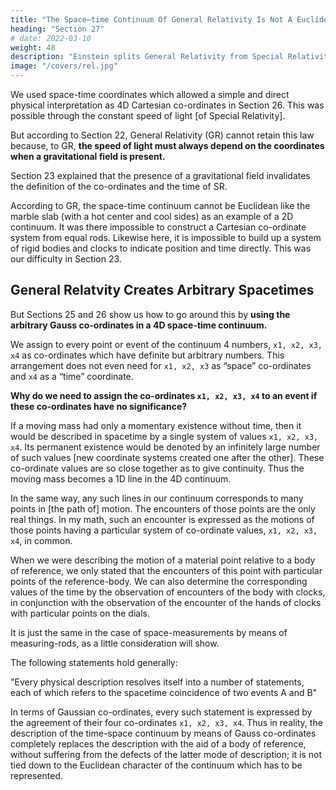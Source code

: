 ```yaml
---
title: "The Space–time Continuum Of General Relativity Is Not A Euclidean Continuum"
heading: "Section 27"
# date: 2022-03-10
weight: 48
description: "Einstein splits General Relativity from Special Relativity by creating an arbitrary, malleable spacetime"
image: "/covers/rel.jpg"
---
```




<!-- In Part 1, --> 
We used space-time coordinates which allowed a simple and direct physical interpretation as 4D Cartesian co-ordinates in Section 26. This was possible through the <!-- law of the --> constant speed <!-- of the velocity --> of light [of Special Relativity]. 

But according to Section 22, General Relativity (GR) cannot retain this law because, to GR, **the speed of light must always depend on the coordinates when a gravitational field is present.**

Section 23 explained that the presence of a gravitational field invalidates the definition of the co-ordinates and the time of SR.

According to GR, the space-time continuum cannot be Euclidean like the marble slab (with a hot center and cool sides) <!-- . local variations of temperature --> as an example of a 2D continuum. It was there impossible to construct a Cartesian co-ordinate system from equal rods. Likewise here, it is impossible to build up a system<!--  (reference-body) --> of rigid bodies and clocks to <!-- , which shall be of such a nature that measuring-rods and clocks, arranged rigidly with respect to one another, shall --> indicate position and time directly. This was our difficulty in Section 23.



## General Relatvity Creates Arbitrary Spacetimes

But Sections 25 and 26 show us how to go around this by **using the arbitrary Gauss co-ordinates in a 4D space-time continuum.** 

We assign to every point or event of the continuum 4 numbers, `x1, x2, x3, x4` as co-ordinates which have definite but arbitrary numbers. This arrangement does not even need for `x1, x2, x3` as “space” co-ordinates and `x4` as a “time” coordinate.

**Why do we need to assign the co-ordinates `x1, x2, x3, x4` to an event if these co-ordinates have no significance?** 

If a moving mass had only a momentary existence without time, then it would be described in spacetime by a single system of values `x1, x2, x3, x4`. Its permanent existence would be denoted <!-- must be characterised --> by an infinitely large number of such <!-- systems of --> values [new coordinate systems created one after the other]. These co-ordinate values are so close together as to give continuity. Thus the moving mass becomes a 1D line in the 4D continuum. 

In the same way, any such lines in our continuum corresponds to many points in [the path of] motion. The encounters of those points are the only real things. <!-- only statements having regard to these points which can claim a physical existence are in reality the statements about their encounters.  --> In my math, such an encounter is expressed as <!-- in the fact that the two lines which represent --> the motions of those points <!-- in question --> having a particular system of co-ordinate values, `x1, x2, x3, x4`, in common.

<!-- In reality, such encounters constitute the only actual evidence of a time-space nature with which we meet in physical statements. -->

When we were describing the motion of a material point relative to a body of reference, we only stated that the encounters of this point with particular points of the reference-body. We can also determine the corresponding values of the time by the observation of encounters of the body with clocks, in conjunction with the observation of the encounter of the hands of clocks with particular points on the dials. 

It is just the same in the case of space-measurements by means of measuring-rods, as a little consideration will show. 

The following statements hold generally:

"Every physical description resolves itself into a number of statements, each of which refers to the spacetime coincidence of two events A and B"

In terms of Gaussian co-ordinates, every such statement is expressed by the agreement of their four co-ordinates `x1, x2, x3, x4`. Thus in reality, the description of the time-space continuum by means of Gauss co-ordinates completely replaces the description with the aid of a body of reference, without suffering from the defects of the latter mode of description; it is not tied down to the Euclidean character of the continuum which has to be represented.
